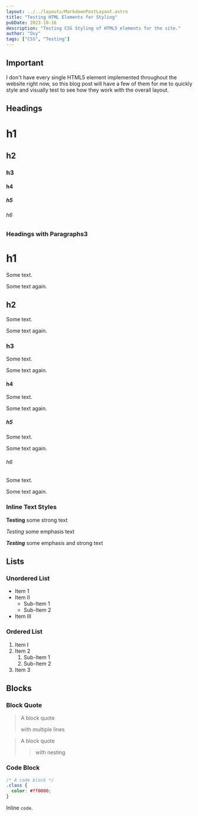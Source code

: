 ```yaml
---
layout: ../../layouts/MarkdownPostLayout.astro
title: "Testing HTML Elements for Styling"
pubDate: 2023-10-16
description: "Testing CSS Styling of HTML5 elements for the site."
author: "Osy"
tags: ["CSS", "Testing"]
---
```


## Important

I don't have every single HTML5 element implemented throughout the website right now, so this blog post will have a few of them for me to quickly style and visually test to see how they work with the overall layout.

## Headings

# h1

## h2

### h3

#### h4

##### h5

###### h6

### Headings with Paragraphs3

# h1

Some text.

Some text again.

## h2

Some text.

Some text again.

### h3

Some text.

Some text again.

#### h4

Some text.

Some text again.

##### h5

Some text.

Some text again.

###### h6

Some text.

Some text again.

### Inline Text Styles

**Testing** some strong text

_Testing_ some emphasis text

**_Testing_** some emphasis and strong text

## Lists

### Unordered List

- Item 1
- Item II
  - Sub-Item 1
  - Sub-Item 2
- Item III

### Ordered List

1. Item I
2. Item 2
   1. Sub-Item 1
   2. Sub-Item 2
3. Item 3

## Blocks

### Block Quote

> A block quote
>
> with multiple lines

> A block quote
>
> > with nesting

### Code Block

```css
/* A code block */
.class {
  color: #ff0000;
}
```

Inline `code`.
